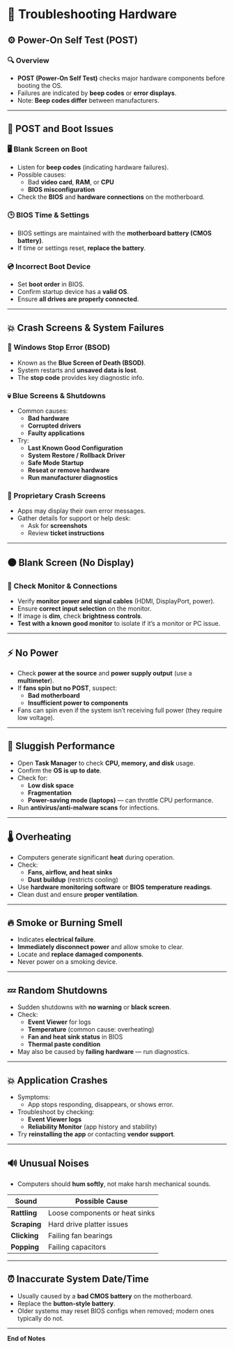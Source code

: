 # 🧰 Troubleshooting Hardware

## ⚙️ Power-On Self Test (POST)

### 🔍 Overview
- **POST (Power-On Self Test)** checks major hardware components before booting the OS.  
- Failures are indicated by **beep codes** or **error displays**.  
- Note: **Beep codes differ** between manufacturers.

---

## 🧾 POST and Boot Issues

### 🖥️ Blank Screen on Boot
- Listen for **beep codes** (indicating hardware failures).  
- Possible causes:
  - Bad **video card**, **RAM**, or **CPU**  
  - **BIOS misconfiguration**  
- Check the **BIOS** and **hardware connections** on the motherboard.

### 🕒 BIOS Time & Settings
- BIOS settings are maintained with the **motherboard battery (CMOS battery)**.  
- If time or settings reset, **replace the battery**.

### 💿 Incorrect Boot Device
- Set **boot order** in BIOS.  
- Confirm startup device has a **valid OS**.  
- Ensure **all drives are properly connected**.

---

## 💥 Crash Screens & System Failures

### 🧩 Windows Stop Error (BSOD)
- Known as the **Blue Screen of Death (BSOD)**.  
- System restarts and **unsaved data is lost**.  
- The **stop code** provides key diagnostic info.

### 💀 Blue Screens & Shutdowns
- Common causes:
  - **Bad hardware**
  - **Corrupted drivers**
  - **Faulty applications**  
- Try:
  - **Last Known Good Configuration**  
  - **System Restore / Rollback Driver**  
  - **Safe Mode Startup**  
  - **Reseat or remove hardware**
  - **Run manufacturer diagnostics**

### 🧾 Proprietary Crash Screens
- Apps may display their own error messages.  
- Gather details for support or help desk:
  - Ask for **screenshots**  
  - Review **ticket instructions**

---

## ⚫ Blank Screen (No Display)

### 🔌 Check Monitor & Connections
- Verify **monitor power and signal cables** (HDMI, DisplayPort, power).  
- Ensure **correct input selection** on the monitor.  
- If image is **dim**, check **brightness controls**.  
- **Test with a known good monitor** to isolate if it’s a monitor or PC issue.

---

## ⚡ No Power

- Check **power at the source** and **power supply output** (use a **multimeter**).  
- If **fans spin but no POST**, suspect:
  - **Bad motherboard**
  - **Insufficient power to components**  
- Fans can spin even if the system isn’t receiving full power (they require low voltage).

---

## 🐢 Sluggish Performance

- Open **Task Manager** to check **CPU, memory, and disk** usage.  
- Confirm the **OS is up to date**.  
- Check for:
  - **Low disk space**  
  - **Fragmentation**  
  - **Power-saving mode (laptops)** — can throttle CPU performance.  
- Run **antivirus/anti-malware scans** for infections.

---

## 🌡️ Overheating

- Computers generate significant **heat** during operation.  
- Check:
  - **Fans, airflow, and heat sinks**  
  - **Dust buildup** (restricts cooling)  
- Use **hardware monitoring software** or **BIOS temperature readings**.  
- Clean dust and ensure **proper ventilation**.

---

## 🔥 Smoke or Burning Smell

- Indicates **electrical failure**.  
- **Immediately disconnect power** and allow smoke to clear.  
- Locate and **replace damaged components**.  
- Never power on a smoking device.

---

## 💤 Random Shutdowns

- Sudden shutdowns with **no warning** or **black screen**.  
- Check:
  - **Event Viewer** for logs  
  - **Temperature** (common cause: overheating)  
  - **Fan and heat sink status** in BIOS  
  - **Thermal paste condition**
- May also be caused by **failing hardware** — run diagnostics.

---

## 💥 Application Crashes

- Symptoms:
  - App stops responding, disappears, or shows error.  
- Troubleshoot by checking:
  - **Event Viewer logs**  
  - **Reliability Monitor** (app history and stability)  
- Try **reinstalling the app** or contacting **vendor support**.

---

## 🔊 Unusual Noises

- Computers should **hum softly**, not make harsh mechanical sounds.

| Sound | Possible Cause |
|--------|----------------|
| **Rattling** | Loose components or heat sinks |
| **Scraping** | Hard drive platter issues |
| **Clicking** | Failing fan bearings |
| **Popping** | Failing capacitors |

---

## ⏰ Inaccurate System Date/Time

- Usually caused by a **bad CMOS battery** on the motherboard.  
- Replace the **button-style battery**.  
- Older systems may reset BIOS configs when removed; modern ones typically do not.

---

**End of Notes**
